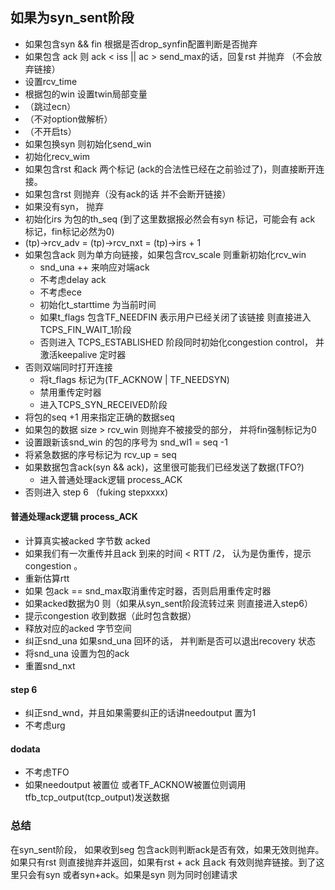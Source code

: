 ## 如果为syn_sent阶段
 - 如果包含syn && fin 根据是否drop_synfin配置判断是否抛弃
 - 如果包含 ack 则 ack < iss || ac > send_max的话，回复rst 并抛弃 （不会放弃链接）
 - 设置rcv_time 
 - 根据包的win 设置twin局部变量
 - （跳过ecn）
 - （不对option做解析）
 - （不开启ts）
 - 如果包换syn 则初始化send_win
 - 初始化recv_wim
 - 如果包含rst 和ack 两个标记 (ack的合法性已经在之前验过了)，则直接断开连接。
 - 如果包含rst 则抛弃（没有ack的话 并不会断开链接）
 - 如果没有syn， 抛弃
 - 初始化irs 为包的th_seq (到了这里数据报必然会有syn 标记，可能会有 ack 标记，fin标记必然为0)
 - (tp)->rcv_adv = (tp)->rcv_nxt = (tp)->irs + 1
 - 如果包含ack 则为单方向链接，如果包含rcv_scale 则重新初始化rcv_win
   - snd_una ++ 来响应对端ack
   - 不考虑delay ack
   - 不考虑ece
   - 初始化t_starttime 为当前时间
   - 如果t_flags 包含TF_NEEDFIN 表示用户已经关闭了该链接 则直接进入TCPS_FIN_WAIT_1阶段
   - 否则进入 TCPS_ESTABLISHED 阶段同时初始化congestion control， 并激活keepalive 定时器
 - 否则双端同时打开连接
   - 将t_flags 标记为(TF_ACKNOW | TF_NEEDSYN)
   - 禁用重传定时器
   - 进入TCPS_SYN_RECEIVED阶段
 - 将包的seq +1 用来指定正确的数据seq
 - 如果包的数据 size > rcv_win 则抛弃不被接受的部分， 并将fin强制标记为0
 - 设置跟新该snd_win 的包的序号为 snd_wl1 = seq -1
 - 将紧急数据的序号标记为 rcv_up = seq
 - 如果数据包含ack(syn && ack)，这里很可能我们已经发送了数据(TFO?)
   - 进入普通处理ack逻辑 process_ACK
 - 否则进入 step 6 （fuking stepxxxx)

#### 普通处理ack逻辑 process_ACK
 - 计算真实被acked 字节数 acked
 - 如果我们有一次重传并且ack 到来的时间 < RTT /2， 认为是伪重传，提示congestion 。
 - 重新估算rtt
 - 如果 包ack == snd_max取消重传定时器，否则启用重传定时器
 - 如果acked数据为0 则（如果从syn_sent阶段流转过来 则直接进入step6）
 - 提示congestion 收到数据（此时包含数据）
 - 释放对应的acked 字节空间
 - 纠正snd_una 如果snd_una 回环的话， 并判断是否可以退出recovery 状态
 - 将snd_una 设置为包的ack
 - 重置snd_nxt 

#### step 6
 - 纠正snd_wnd，并且如果需要纠正的话讲needoutput 置为1
 - 不考虑urg
 
#### dodata
 - 不考虑TFO
 - 如果needoutput 被置位 或者TF_ACKNOW被置位则调用tfb_tcp_output(tcp_output)发送数据
 
 ### 总结
  在syn_sent阶段， 如果收到seg 包含ack则判断ack是否有效，如果无效则抛弃。如果只有rst 则直接抛弃并返回，如果有rst + ack 且ack 有效则抛弃链接。到了这里只会有syn 或者syn+ack。如果是syn 则为同时创建请求

